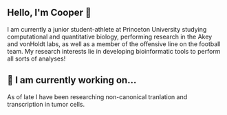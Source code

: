 ## Hello, I'm Cooper  👋

I am currently a junior student-athlete at Princeton University studying computational and quantitative biology, performing research in the Akey and vonHoldt labs, as well as a member of the offensive line on the football team. My research interests lie in developing bioinformatic tools to perform all sorts of analyses!

## 🔭 I am currently working on...

As of late I have been researching non-canonical tranlation and transcription in tumor cells.

<!--
**cooperkoers/cooperkoers** is a ✨ _special_ ✨ repository because its `README.md` (this file) appears on your GitHub profile.

Here are some ideas to get you started:

- 🔭 I’m currently working on ...
- 🌱 I’m currently learning ...
- 👯 I’m looking to collaborate on ...
- 🤔 I’m looking for help with ...
- 💬 Ask me about ...
- 📫 How to reach me: ...
- 😄 Pronouns: ...
- ⚡ Fun fact: ...
-->

